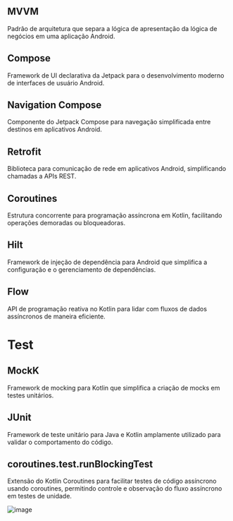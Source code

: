 
## MVVM
Padrão de arquitetura que separa a lógica de apresentação da lógica de negócios em uma aplicação Android.

## Compose
Framework de UI declarativa da Jetpack para o desenvolvimento moderno de interfaces de usuário Android.

## Navigation Compose
Componente do Jetpack Compose para navegação simplificada entre destinos em aplicativos Android.

## Retrofit
Biblioteca para comunicação de rede em aplicativos Android, simplificando chamadas a APIs REST.

## Coroutines
Estrutura concorrente para programação assíncrona em Kotlin, facilitando operações demoradas ou bloqueadoras.

## Hilt
Framework de injeção de dependência para Android que simplifica a configuração e o gerenciamento de dependências.

## Flow
API de programação reativa no Kotlin para lidar com fluxos de dados assíncronos de maneira eficiente.

# Test

## MockK

Framework de mocking para Kotlin que simplifica a criação de mocks em testes unitários.

## JUnit

Framework de teste unitário para Java e Kotlin amplamente utilizado para validar o comportamento do código.

## coroutines.test.runBlockingTest

Extensão do Kotlin Coroutines para facilitar testes de código assíncrono usando coroutines, permitindo controle e observação do fluxo assíncrono em testes de unidade.

![image](https://github.com/totemarcal/comics/assets/18669649/4419603e-20bf-4f2a-9b87-0d5baf569130)


